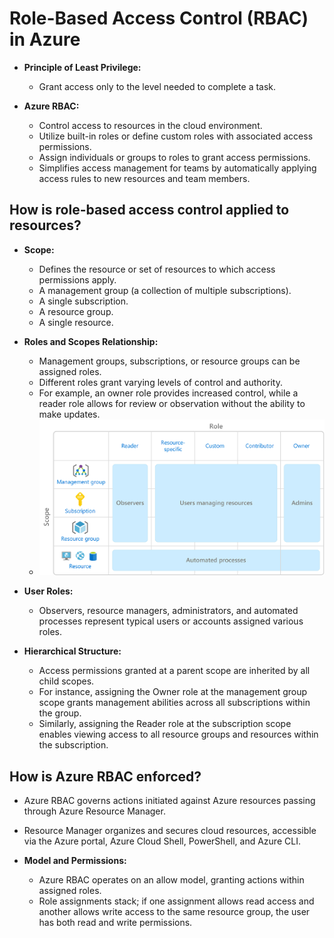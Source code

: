 # Role-Based Access Control (RBAC) in Azure

- **Principle of Least Privilege:**
  - Grant access only to the level needed to complete a task.

- **Azure RBAC:**
  - Control access to resources in the cloud environment.
  - Utilize built-in roles or define custom roles with associated access permissions.
  - Assign individuals or groups to roles to grant access permissions.
  - Simplifies access management for teams by automatically applying access rules to new resources and team members.

## How is role-based access control applied to resources?

- **Scope:**
  - Defines the resource or set of resources to which access permissions apply.
  - A management group (a collection of multiple subscriptions).
  - A single subscription.
  - A resource group.
  - A single resource.

- **Roles and Scopes Relationship:**
  - Management groups, subscriptions, or resource groups can be assigned roles.
  - Different roles grant varying levels of control and authority.
  - For example, an owner role provides increased control, while a reader role allows for review or observation without the ability to make updates.
  - ![A diagram showing scopes and roles. Role and scope combinations map to a specific kind of user or account, such as an observer or an admin.](image-3.png)


- **User Roles:**
  - Observers, resource managers, administrators, and automated processes represent typical users or accounts assigned various roles.

- **Hierarchical Structure:**
  - Access permissions granted at a parent scope are inherited by all child scopes.
  - For instance, assigning the Owner role at the management group scope grants management abilities across all subscriptions within the group.
  - Similarly, assigning the Reader role at the subscription scope enables viewing access to all resource groups and resources within the subscription.


## How is Azure RBAC enforced?

  - Azure RBAC governs actions initiated against Azure resources passing through Azure Resource Manager.
  - Resource Manager organizes and secures cloud resources, accessible via the Azure portal, Azure Cloud Shell, PowerShell, and Azure CLI.

- **Model and Permissions:**
  - Azure RBAC operates on an allow model, granting actions within assigned roles.
  - Role assignments stack; if one assignment allows read access and another allows write access to the same resource group, the user has both read and write permissions.